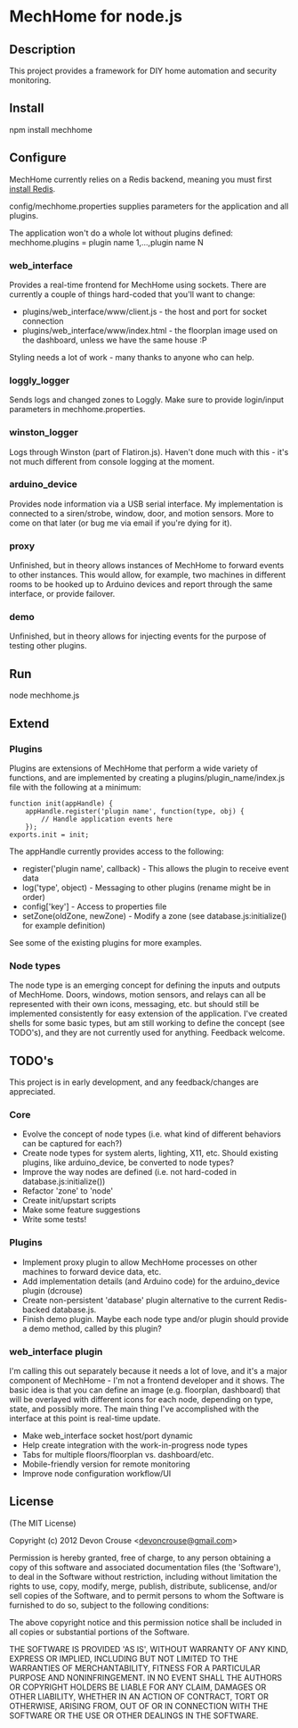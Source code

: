 # MechHome for node.js

## Description

This project provides a framework for DIY home automation and security monitoring.

## Install

npm install mechhome

## Configure

MechHome currently relies on a Redis backend, meaning you must first [install Redis](http://redis.io/).

config/mechhome.properties supplies parameters for the application and all plugins.

The application won't do a whole lot without plugins defined:
mechhome.plugins = plugin name 1,...,plugin name N

### web_interface

Provides a real-time frontend for MechHome using sockets. There are currently a couple of things hard-coded that you'll want to change:
* plugins/web_interface/www/client.js - the host and port for socket connection
* plugins/web_interface/www/index.html - the floorplan image used on the dashboard, unless we have the same house :P

Styling needs a lot of work - many thanks to anyone who can help.

### loggly_logger

Sends logs and changed zones to Loggly. Make sure to provide login/input parameters in mechhome.properties.

### winston_logger

Logs through Winston (part of Flatiron.js). Haven't done much with this - it's not much different from console logging at the moment.

### arduino_device

Provides node information via a USB serial interface. My implementation is connected to a siren/strobe, window, door, and motion sensors. More to come on that later (or bug me via email if you're dying for it).

### proxy

Unfinished, but in theory allows instances of MechHome to forward events to other instances. This would allow, for example, two machines in different rooms to be hooked up to Arduino devices and report through the same interface, or provide failover.

### demo

Unfinished, but in theory allows for injecting events for the purpose of testing other plugins.

## Run

node mechhome.js

## Extend

### Plugins

Plugins are extensions of MechHome that perform a wide variety of functions, and are implemented by creating a plugins/plugin_name/index.js file with the following at a minimum:

	function init(appHandle) {
	    appHandle.register('plugin name', function(type, obj) {
	        // Handle application events here
	    });
	exports.init = init;

The appHandle currently provides access to the following:
* register('plugin name', callback) - This allows the plugin to receive event data
* log('type', object) - Messaging to other plugins (rename might be in order)
* config['key'] - Access to properties file
* setZone(oldZone, newZone) - Modify a zone (see database.js:initialize() for example definition)

See some of the existing plugins for more examples.

### Node types

The node type is an emerging concept for defining the inputs and outputs of MechHome.  Doors, windows, motion sensors, and relays can all be represented with their own icons, messaging, etc. but should still be implemented consistently for easy extension of the application.  I've created shells for some basic types, but am still working to define the concept (see TODO's), and they are not currently used for anything.  Feedback welcome.

## TODO's

This project is in early development, and any feedback/changes are appreciated.

### Core

* Evolve the concept of node types (i.e. what kind of different behaviors can be captured for each?)
* Create node types for system alerts, lighting, X11, etc.  Should existing plugins, like arduino_device, be converted to node types?
* Improve the way nodes are defined (i.e. not hard-coded in database.js:initialize())
* Refactor 'zone' to 'node'
* Create init/upstart scripts
* Make some feature suggestions
* Write some tests!

### Plugins

* Implement proxy plugin to allow MechHome processes on other machines to forward device data, etc.
* Add implementation details (and Arduino code) for the arduino_device plugin (dcrouse)
* Create non-persistent 'database' plugin alternative to the current Redis-backed database.js.
* Finish demo plugin.  Maybe each node type and/or plugin should provide a demo method, called by this plugin?

### web_interface plugin

I'm calling this out separately because it needs a lot of love, and it's a major component of MechHome - I'm not a frontend developer and it shows.  The basic idea is that you can define an image (e.g. floorplan, dashboard) that will be overlayed with different icons for each node, depending on type, state, and possibly more.  The main thing I've accomplished with the interface at this point is real-time update.

* Make web_interface socket host/port dynamic
* Help create integration with the work-in-progress node types
* Tabs for multiple floors/floorplan vs. dashboard/etc.
* Mobile-friendly version for remote monitoring
* Improve node configuration workflow/UI

## License

(The MIT License)

Copyright (c) 2012 Devon Crouse &lt;devoncrouse@gmail.com&gt;

Permission is hereby granted, free of charge, to any person obtaining
a copy of this software and associated documentation files (the
'Software'), to deal in the Software without restriction, including
without limitation the rights to use, copy, modify, merge, publish,
distribute, sublicense, and/or sell copies of the Software, and to
permit persons to whom the Software is furnished to do so, subject to
the following conditions:

The above copyright notice and this permission notice shall be
included in all copies or substantial portions of the Software.

THE SOFTWARE IS PROVIDED 'AS IS', WITHOUT WARRANTY OF ANY KIND,
EXPRESS OR IMPLIED, INCLUDING BUT NOT LIMITED TO THE WARRANTIES OF
MERCHANTABILITY, FITNESS FOR A PARTICULAR PURPOSE AND NONINFRINGEMENT.
IN NO EVENT SHALL THE AUTHORS OR COPYRIGHT HOLDERS BE LIABLE FOR ANY
CLAIM, DAMAGES OR OTHER LIABILITY, WHETHER IN AN ACTION OF CONTRACT,
TORT OR OTHERWISE, ARISING FROM, OUT OF OR IN CONNECTION WITH THE
SOFTWARE OR THE USE OR OTHER DEALINGS IN THE SOFTWARE.
